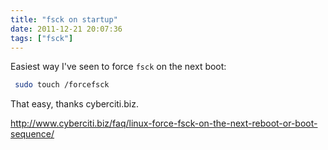 ```yaml
---
title: "fsck on startup"
date: 2011-12-21 20:07:36
tags: ["fsck"]
---
```


Easiest way I've seen to force `fsck` on the next boot:

```bash
 sudo touch /forcefsck
```

That easy, thanks cyberciti.biz.

http://www.cyberciti.biz/faq/linux-force-fsck-on-the-next-reboot-or-boot-sequence/
